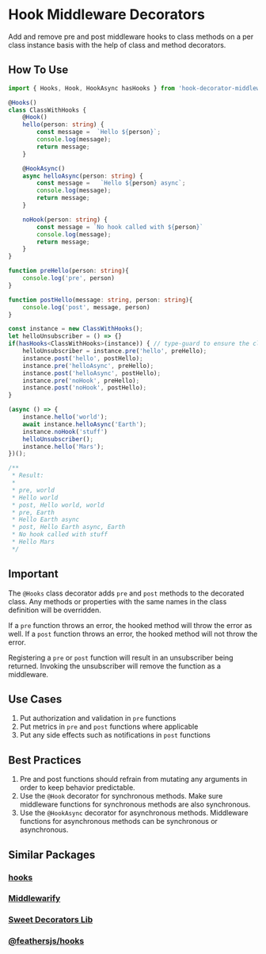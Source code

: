 # Hook Middleware Decorators

Add and remove pre and post middleware hooks to class methods on a per class instance basis with the help of class and method decorators.

## How To Use

```typescript
import { Hooks, Hook, HookAsync hasHooks } from 'hook-decorator-middleware'

@Hooks()
class ClassWithHooks {
	@Hook()
	hello(person: string) {
		const message =  `Hello ${person}`;
		console.log(message);
		return message;
	}

	@HookAsync()
	async helloAsync(person: string) {
		const message =   `Hello ${person} async`;
		console.log(message);
		return message;
	}

	noHook(person: string) {
		const message = `No hook called with ${person}`
		console.log(message);
		return message;
	}
}

function preHello(person: string){
	console.log('pre', person)
}

function postHello(message: string, person: string){
	console.log('post', message, person)
}

const instance = new ClassWithHooks();
let helloUnsubscriber = () => {}
if(hasHooks<ClassWithHooks>(instance)) { // type-guard to ensure the class is decorated with @Hooks
	helloUnsubscriber = instance.pre('hello', preHello);
	instance.post('hello', postHello);
	instance.pre('helloAsync', preHello);
	instance.post('helloAsync', postHello);
	instance.pre('noHook', preHello);
	instance.post('noHook', postHello);
}

(async () => {
	instance.hello('world');
	await instance.helloAsync('Earth');
	instance.noHook('stuff')
	helloUnsubscriber();
	instance.hello('Mars');
})();

/**
 * Result:
 *
 * pre, world
 * Hello world
 * post, Hello world, world
 * pre, Earth
 * Hello Earth async
 * post, Hello Earth async, Earth
 * No hook called with stuff
 * Hello Mars
 */
```

## Important

The `@Hooks` class decorator adds `pre` and `post` methods to the decorated class. Any methods or properties with the same names in the class definition will be overridden.

If a `pre` function throws an error, the hooked method will throw the error as well. If a `post` function throws an error, the hooked method will not throw the error.

Registering a `pre` or `post` function will result in an unsubscriber being returned. Invoking the unsubscriber will remove the function as a middleware.

## Use Cases

1. Put authorization and validation in `pre` functions
2. Put metrics in `pre` and `post` functions where applicable
3. Put any side effects such as notifications in `post` functions

## Best Practices

1. Pre and post functions should refrain from mutating any arguments in order to keep behavior predictable.
2. Use the `@Hook` decorator for synchronous methods. Make sure middleware functions for synchronous methods are also synchronous.
3. Use the `@HookAsync` decorator for asynchronous methods. Middleware functions for asynchronous methods can be synchronous or asynchronous. 

## Similar Packages

### [hooks](https://www.npmjs.com/package/hooks)

### [Middlewarify](https://www.npmjs.com/package/middlewarify)

### [Sweet Decorators Lib](https://www.npmjs.com/package/sweet-decorators)

### [@feathersjs/hooks](https://www.npmjs.com/package/@feathersjs/hooks)
